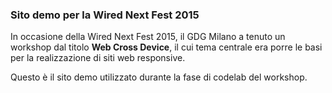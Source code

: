 ### Sito demo per la Wired Next Fest 2015

In occasione della Wired Next Fest 2015, il GDG Milano a tenuto un workshop dal titolo **Web Cross Device**, il cui tema centrale era porre le basi per la realizzazione di siti web responsive.

Questo è il sito demo utilizzato durante la fase di codelab del workshop.